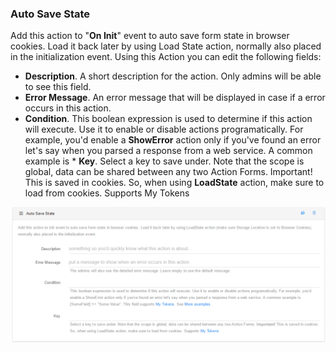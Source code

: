 ### Auto Save State

Add this action to "**On Init**" event to auto save form state in browser cookies. Load it back later by using Load State action, normally also placed in the initialization event. Using this Action you can edit the following fields:

* **Description**. A short description for the action. Only admins will be able to see this field.
* **Error Message**. An error message that will be displayed in case if a error occurs in this action.
* **Condition**. This boolean expression is used to determine if this action will execute. Use it to enable or disable actions programatically. For example, you'd enable a **ShowError** action only if you've found an error let's say when you parsed a response from a web service. A common example is * **Key**. Select a key to save under. Note that the scope is global, data can be shared between any two Action Forms. Important! This is saved in cookies. So, when using **LoadState** action, make sure to load from cookies. Supports My Tokens

![](auto-save-state.png)